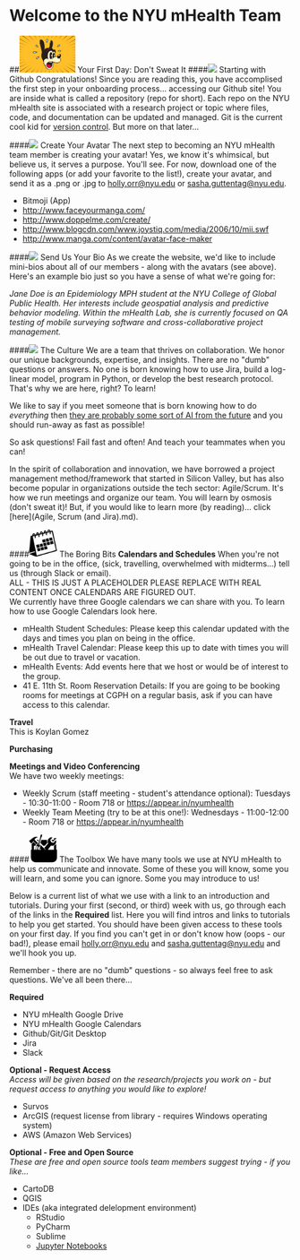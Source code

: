 # Welcome to the NYU mHealth Team

##<img src="/Images/nervous.jpg" width="100">  Your First Day: Don't Sweat It
####<img src="https://github.com/favicon.ico" width="35">  Starting with Github
Congratulations! Since you are reading this, you have accomplised the first step in your onboarding process... accessing our Github site! You are inside what is called a repository (repo for short). Each repo on the NYU mHealth site is associated with a research project or topic where files, code, and documentation can be updated and managed. Git is the current cool kid for [version control](http://git-scm.com/video/what-is-version-control). But more on that later...

####<img src="/Images/avatar.ico" width="40">  Create Your Avatar
The next step to becoming an NYU mHealth team member is creating your avatar! Yes, we know it's whimsical, but believe us, it serves a purpose. You'll see. For now, download one of the following apps (or add your favorite to the list!), create your avatar, and send it as a .png or .jpg to holly.orr@nyu.edu or sasha.guttentag@nyu.edu.

- Bitmoji (App)  
- http://www.faceyourmanga.com/  
- http://www.doppelme.com/create/  
- http://www.blogcdn.com/www.joystiq.com/media/2006/10/mii.swf  
- http://www.manga.com/content/avatar-face-maker  

####<img src="https://github.com/nyu-mhealth/Onboarding/blob/master/Images/help-web-button.png" width="40">  Send Us Your Bio
As we create the website, we'd like to include mini-bios about all of our members - along with the avatars (see above). Here's an example bio just so you have a sense of what we're going for:

*Jane Doe is an Epidemiology MPH student at the NYU College of Global Public Health. Her interests include geospatial analysis and predictive behavior modeling. Within the mHealth Lab, she is currently focused on QA testing of mobile surveying software and cross-collaborative project management.* 

####<img src="https://github.com/nyu-mhealth/Onboarding/blob/master/Images/brainstorming-icon.png" width="50">  The Culture
We are a team that thrives on collaboration. We honor our unique backgrounds, expertise, and insights. There are no "dumb" questions or answers. No one is born knowing how to use Jira, build a log-linear model, program in Python, or develop the best research protocol. That's why we are here, right? To learn! 

We like to say if you meet someone that is born knowing how to do *everything* then [they are probably some sort of AI from the future](https://en.wikipedia.org/wiki/The_Terminator) and you should run-away as fast as possible! 

So ask questions! Fail fast and often! And teach your teammates when you can!

In the spirit of collaboration and innovation, we have borrowed a project management method/framework that started in Silicon Valley, but has also become popular in organizations outside the tech sector: Agile/Scrum.  It's how we run meetings and organize our team. You will learn by osmosis (don't sweat it)! But, if you would like to learn more (by reading)... click [here](Agile, Scrum (and Jira).md). 

####<img src="/Images/spring-desktop-calendar-variant.png" width="50">  The Boring Bits
**Calendars and Schedules** 
When you're not going to be in the office, (sick, travelling, overwhelmed with midterms...) tell us (through Slack or email).  
ALL - THIS IS JUST A PLACEHOLDER PLEASE REPLACE WITH REAL CONTENT ONCE CALENDARS ARE FIGURED OUT.      
We currently have three Google calendars we can share with you. To learn how to use Google Calendars look here.   
 - mHealth Student Schedules: Please keep this calendar updated with the days and times you plan on being in the office.   
 - mHealth Travel Calendar: Please keep this up to date with times you will be out due to travel or vacation.  
 - mHealth Events: Add events here that we host or would be of interest to the group.
 - 41 E. 11th St. Room Reservation Details: If you are going to be booking rooms for meetings at CGPH on a regular basis, ask if you can have access to this calendar.
 


**Travel**  
This is Koylan Gomez

**Purchasing**

**Meetings and Video Conferencing**  
We have two weekly meetings:
- Weekly Scrum (staff meeting - student's attendance optional): Tuesdays - 10:30-11:00 - Room 718 or https://appear.in/nyumhealth
- Weekly Team Meeting (try to be at this one!): Wednesdays - 11:00-12:00 - Room 718 or https://appear.in/nyumhealth 

####<img src="/Images/toolbox.png" width="50">  The Toolbox
We have many tools we use at NYU mHealth to help us communicate and innovate. Some of these you will know, some you will learn, and some you can ignore. Some you may introduce to us! 

Below is a current list of what we use with a link to an introduction and tutorials. During your first (second, or third) week with us, go through each of the links in the **Required** list. Here you will find intros and links to tutorials to help you get started. You should have been given access to these tools on your first day. If you find you can't get in or don't know how (oops - our bad!), please email holly.orr@nyu.edu and sasha.guttentag@nyu.edu and we'll hook you up.

Remember - there are no "dumb" questions - so always feel free to ask questions. We've all been there...

**Required**  
- NYU mHealth Google Drive
- NYU mHealth Google Calendars
- Github/Git/Git Desktop
- Jira
- Slack

**Optional - Request Access**  
*Access will be given based on the research/projects you work on - but request access to anything you would like to explore!*
- Survos
- ArcGIS (request license from library - requires Windows operating system)
- AWS (Amazon Web Services)

**Optional - Free and Open Source**  
*These are free and open source tools team members suggest trying - if you like...*
- CartoDB
- QGIS
- IDEs (aka integrated delelopment environment)
  - RStudio
  - PyCharm
  - Sublime
  - [Jupyter Notebooks](http://jupyter.org/)
